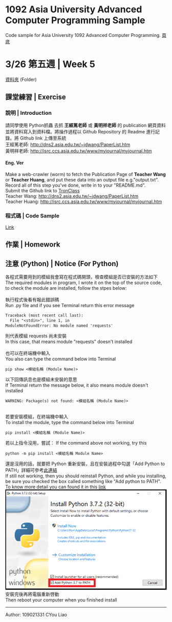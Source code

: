 # 1092 Asia University Advanced Computer Programming Sample
Code sample for Asia University 1092 Advanced Computer Programming.
<a href="#注意-python--notice-for-python">頁底</a>

# 3/26 第五週 | Week 5
<a href="week5">資料夾</a> (Folder)
## 課堂練習 | Exercise
### 說明 | Introduction
請同學使用 Python抓蟲 去抓 <b>王經篤老師</b> 或 <b>黃明祥老師</b> 的 publication 網頁資料並將資料寫入到資料檔。將操作過程以 Github Repository 的 Readme 進行記錄。將 Github link 上傳至系統
<br/>
王經篤老師: <a href="http://dns2.asia.edu.tw/~jdwang/PaperList.htm">http://dns2.asia.edu.tw/~jdwang/PaperList.htm</a>
<br/>
黃明祥老師: <a href="http://isrc.ccs.asia.edu.tw/www/myjournal/myjournal.htm">http://isrc.ccs.asia.edu.tw/www/myjournal/myjournal.htm</a>
<br/>
#### Eng. Ver
Make a web-crawler (worm) to fetch the Publication Page of <b>Teacher Wang</b> or <b>Teacher Huang</b>, and put these data into an output file e.g."output.txt".
<br/>
Record all of this step you've done, write in to your "README.md".
<br/>
Submit the Github link to <a href="https://tronclass.asia.edu.tw/">TronClass</a>
<br/>
Teacher Wang: <a href="http://dns2.asia.edu.tw/~jdwang/PaperList.htm">http://dns2.asia.edu.tw/~jdwang/PaperList.htm</a>
<br/>
Teacher Huang: <a href="http://isrc.ccs.asia.edu.tw/www/myjournal/myjournal.htm">http://isrc.ccs.asia.edu.tw/www/myjournal/myjournal.htm</a>
<br/>

### 程式碼 | Code Sample
<a href="week5/Exercise.py">Link</a>
## 作業 | Homework

## 注意 (Python) | Notice (For Python)
各程式需要用到的模組我會寫在程式碼開頭，檢查模組是否已安裝的方法如下
<br/>
The required modules in program, I wrote it on the top of the source code, to check the module are installed, follow the stpes below:
<br/>
<br/>
執行程式後看有報此錯誤碼
<br/>
Run .py file and if you see Terminal return this error message
<pre><code>Traceback (most recent call last):
  File "&#60;stdin&#62;", line 1, in <module>
ModuleNotFoundError: No module named 'requests'</code></pre>
則代表模組 requests 尚未安裝
<br/>
In this case, that means module "requests" doesn't installed
<br/>
<br/>
也可以在終端機中輸入
<br/>
You also can type the command below into Terminal
<pre><code>pip show <模組名稱 (Module Name)></code></pre>
以下回傳訊息也是模組未安裝的意思
<br/>
If Terminal return the message below, it also means module doesn't installed
<pre><code>WARNING: Package(s) not found: <模組名稱 (Module Name)></code></pre>

<br/>
若要安裝模組，在終端機中輸入
<br/>
To install the module, type the command below into Terminal
<pre><code>pip install <模組名稱 (Module Name)></code></pre>
若以上指令沒用，嘗試：
If the command above not working, try this
<pre><code>python -m pip install <模組名稱 Module Name></code></pre>
還是沒用的話，就要把 Python 重新安裝，且在安裝過程中勾選「Add Python to PATH」詳細可參考<a href="https://medium.com/codingbar/%E8%87%AA%E5%AD%B8python%E7%9A%84%E7%AC%AC%E9%9B%B6%E8%AA%B2-%E5%A6%82%E4%BD%95%E5%AE%89%E8%A3%9Dpython%E7%92%B0%E5%A2%83-7eeeb1642889">此連結</a>
<br/>
If still not working, then you should reinstall Python, and while you installing, be sure you checked the box called something like "Add python to PATH". To know more detail you can found it in this <a href="https://datatofish.com/add-python-to-windows-path/">link</a>
<img src="imgs/0001_add_Python_to_Path.png">
<br/>
安裝完後再將電腦重新啓動
<br/>
Then reboot your computer when you finished install

---
Author: 109021331 CYou Liao